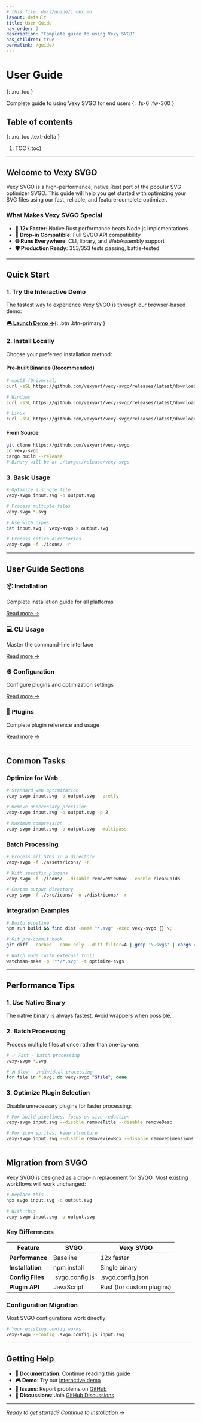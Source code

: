 ```yaml
---
# this_file: docs/guide/index.md
layout: default
title: User Guide
nav_order: 2
description: "Complete guide to using Vexy SVGO"
has_children: true
permalink: /guide/
---
```


# User Guide
{: .no_toc }

Complete guide to using Vexy SVGO for end users
{: .fs-6 .fw-300 }

## Table of contents
{: .no_toc .text-delta }

1. TOC
{:toc}

---

## Welcome to Vexy SVGO

Vexy SVGO is a high-performance, native Rust port of the popular SVG optimizer SVGO. This guide will help you get started with optimizing your SVG files using our fast, reliable, and feature-complete optimizer.

### What Makes Vexy SVGO Special

- **🚀 12x Faster**: Native Rust performance beats Node.js implementations
- **🔄 Drop-in Compatible**: Full SVGO API compatibility 
- **🌐 Runs Everywhere**: CLI, library, and WebAssembly support
- **🛡️ Production Ready**: 353/353 tests passing, battle-tested

---

## Quick Start

### 1. Try the Interactive Demo

The fastest way to experience Vexy SVGO is through our browser-based demo:

[**🎮 Launch Demo →**](/demo/){: .btn .btn-primary }

### 2. Install Locally

Choose your preferred installation method:

#### Pre-built Binaries (Recommended)

```bash
# macOS (Universal)
curl -sSL https://github.com/vexyart/vexy-svgo/releases/latest/download/vexy-svgo-macos.tar.gz | tar -xz

# Windows
curl -sSL https://github.com/vexyart/vexy-svgo/releases/latest/download/vexy-svgo-windows.zip -o vexy-svgo.zip && unzip vexy-svgo.zip

# Linux
curl -sSL https://github.com/vexyart/vexy-svgo/releases/latest/download/vexy-svgo-linux.tar.gz | tar -xz
```

#### From Source

```bash
git clone https://github.com/vexyart/vexy-svgo
cd vexy-svgo
cargo build --release
# Binary will be at ./target/release/vexy-svgo
```

### 3. Basic Usage

```bash
# Optimize a single file
vexy-svgo input.svg -o output.svg

# Process multiple files
vexy-svgo *.svg

# Use with pipes
cat input.svg | vexy-svgo > output.svg

# Process entire directories
vexy-svgo -f ./icons/ -r
```

---

## User Guide Sections

<div class="d-flex flex-wrap">
  <div class="flex-auto mr-4 mb-4" style="min-width: 250px;">
    <div class="Box">
      <div class="Box-header">
        <h3 class="Box-title">📦 Installation</h3>
      </div>
      <div class="Box-body">
        <p class="mb-2">Complete installation guide for all platforms</p>
        <a href="/guide/installation/" class="btn btn-sm">Read more →</a>
      </div>
    </div>
  </div>

  <div class="flex-auto mr-4 mb-4" style="min-width: 250px;">
    <div class="Box">
      <div class="Box-header">
        <h3 class="Box-title">💻 CLI Usage</h3>
      </div>
      <div class="Box-body">
        <p class="mb-2">Master the command-line interface</p>
        <a href="/guide/cli-usage/" class="btn btn-sm">Read more →</a>
      </div>
    </div>
  </div>

  <div class="flex-auto mr-4 mb-4" style="min-width: 250px;">
    <div class="Box">
      <div class="Box-header">
        <h3 class="Box-title">⚙️ Configuration</h3>
      </div>
      <div class="Box-body">
        <p class="mb-2">Configure plugins and optimization settings</p>
        <a href="/guide/configuration/" class="btn btn-sm">Read more →</a>
      </div>
    </div>
  </div>

  <div class="flex-auto mr-4 mb-4" style="min-width: 250px;">
    <div class="Box">
      <div class="Box-header">
        <h3 class="Box-title">🧩 Plugins</h3>
      </div>
      <div class="Box-body">
        <p class="mb-2">Complete plugin reference and usage</p>
        <a href="/guide/plugins/" class="btn btn-sm">Read more →</a>
      </div>
    </div>
  </div>
</div>

---

## Common Tasks

### Optimize for Web

```bash
# Standard web optimization
vexy-svgo input.svg -o output.svg --pretty

# Remove unnecessary precision
vexy-svgo input.svg -o output.svg -p 2

# Maximum compression
vexy-svgo input.svg -o output.svg --multipass
```

### Batch Processing

```bash
# Process all SVGs in a directory
vexy-svgo -f ./assets/icons/ -r

# With specific plugins
vexy-svgo -f ./icons/ --disable removeViewBox --enable cleanupIds

# Custom output directory
vexy-svgo -f ./src/icons/ -o ./dist/icons/ -r
```

### Integration Examples

```bash
# Build pipeline
npm run build && find dist -name "*.svg" -exec vexy-svgo {} \;

# Git pre-commit hook
git diff --cached --name-only --diff-filter=A | grep '\.svg$' | xargs vexy-svgo

# Watch mode (with external tool)
watchman-make -p '**/*.svg' -t optimize-svgs
```

---

## Performance Tips

### 1. Use Native Binary
The native binary is always fastest. Avoid wrappers when possible.

### 2. Batch Processing
Process multiple files at once rather than one-by-one:

```bash
# ✅ Fast - batch processing
vexy-svgo *.svg

# ❌ Slow - individual processing
for file in *.svg; do vexy-svgo "$file"; done
```

### 3. Optimize Plugin Selection
Disable unnecessary plugins for faster processing:

```bash
# For build pipelines, focus on size reduction
vexy-svgo input.svg --disable removeTitle --disable removeDesc

# For icon sprites, keep structure
vexy-svgo input.svg --disable removeViewBox --disable removeDimensions
```

---

## Migration from SVGO

Vexy SVGO is designed as a drop-in replacement for SVGO. Most existing workflows will work unchanged:

```bash
# Replace this
npx svgo input.svg -o output.svg

# With this
vexy-svgo input.svg -o output.svg
```

### Key Differences

| Feature | SVGO | Vexy SVGO |
|---------|------|-----------|
| **Performance** | Baseline | 12x faster |
| **Installation** | npm install | Single binary |
| **Config Files** | .svgo.config.js | .svgo.config.json |
| **Plugin API** | JavaScript | Rust (for custom plugins) |

### Configuration Migration

Most SVGO configurations work directly:

```bash
# Your existing config works
vexy-svgo --config .svgo.config.js input.svg
```

---

## Getting Help

- **📖 Documentation**: Continue reading this guide
- **🎮 Demo**: Try our [interactive demo](/demo/)
- **🐛 Issues**: Report problems on [GitHub](https://github.com/vexyart/vexy-svgo/issues)
- **💬 Discussions**: Join [GitHub Discussions](https://github.com/vexyart/vexy-svgo/discussions)

---

*Ready to get started? Continue to [Installation](/guide/installation/) →*